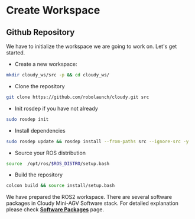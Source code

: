 # Create Workspace
## Github Repository
We have to initialize the workspace we are going to work on. Let's get started.

- Create a new workspace:

```bash
mkdir cloudy_ws/src -p && cd cloudy_ws/
```
- Clone the repository

```bash
git clone https://github.com/robolaunch/cloudy.git src
```

- Init rosdep if you have not already

```bash
sudo rosdep init
```

- Install dependencies

```bash
sudo rosdep update && rosdep install --from-paths src --ignore-src -y
```

- Source your ROS distribution

```bash
source  /opt/ros/$ROS_DISTRO/setup.bash
```

- Build the repository

```bash
colcon build && source install/setup.bash
```

We have prepared the ROS2 workspace. There are several software packages in Cloudy Mini-AGV Software stack. 
For detailed explanation please check [**Software Packages**](/SoftwareDesign/Development%26Production/SoftwarePackages/) page.
